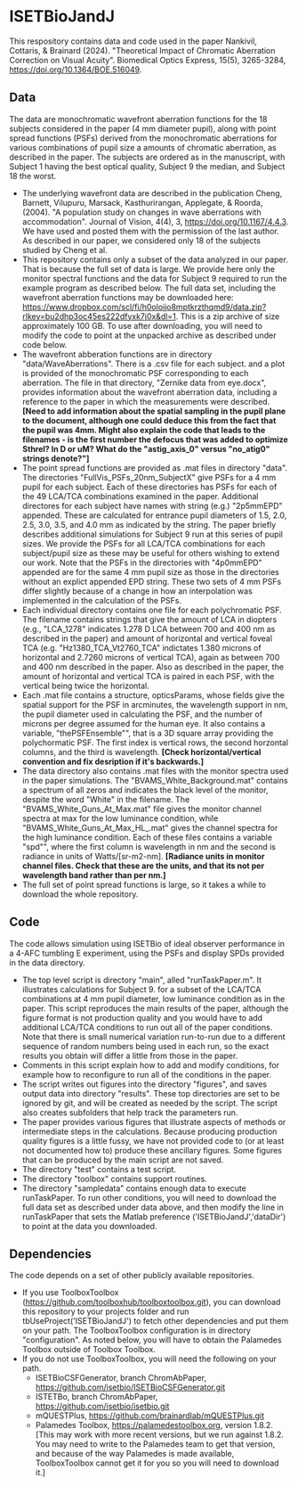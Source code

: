 # ISETBioJandJ

This respository contains data and code used in the paper Nankivil, Cottaris, & Brainard (2024). "Theoretical Impact of Chromatic Aberration Correction on Visual Acuity". Biomedical Optics Express, 15(5), 3265-3284, https://doi.org/10.1364/BOE.516049.

## Data

The data are monochromatic wavefront aberration functions for the 18 subjects considered in the paper (4 mm diameter pupil), along with point spread functions (PSFs) derived from the monochromatic aberrations for various combinations of pupil size a amounts of chromatic aberration, as described in the paper.  The subjects are ordered as in the manuscript, with Subject 1 having the best optical quality, Subject 9 the median, and Subject 18 the worst.
  - The underlying wavefront data are described in the publication Cheng, Barnett, Vilupuru, Marsack, Kasthurirangan, Applegate, & Roorda,(2004). "A population study on changes in wave aberrations with accommodation". Journal of Vision, 4(4), 3, https://doi.org/10.1167/4.4.3. We have used and posted them with the permission of the last author. As described in our paper, we considered only 18 of the subjects studied by Cheng et al.
  - This repository contains only a subset of the data analyzed in our paper. That is because the full set of data is large.  We provide here only the monitor spectral functions and the data for Subject 9 required to run the example program as described below. The full data set, including the wavefront aberration functions may be downloaded here: https://www.dropbox.com/scl/fi/h0oloijo8mptkrzthqmd9/data.zip?rlkey=bu2dhp3oc45es222dfyxk7j0x&dl=1. This is a zip archive of size approximately 100 GB. To use after downloading, you will need to modify the code to point at the unpacked archive as described under code below.
  - The wavefront abberation functions are in directory "data/WaveAberrations".  There is a .csv file for each subject. and a plot is provided of the monochromatic PSF corresponding to each aberration.  The file in that directory, "Zernike data from eye.docx", provides information about the wavefront aberration data, including a reference to the paper in which the measurements were described. **[Need to add information about the spatial sampling in the pupil plane to the document, although one could deduce this from the fact that the pupil was 4mm. Might also explain the code that leads to the filenames - is the first number the defocus that was added to optimize Sthrel? In D or uM? What do the "astig_axis_0" versus "no_atig0" strings denote?"]**
  - The point spread functions are provided as .mat files in directory "data".  The directories "FullVis_PSFs_20nm_SubjectX" give PSFs for a 4 mm pupil for each subject.  Each of these directories has PSFs for each of the 49 LCA/TCA combinations examined in the paper.  Additional directores for each subject have names with string (e.g.) "2p5mmEPD" appended. These are calculated for entrance pupil diameters of 1.5, 2.0, 2.5, 3.0, 3.5, and 4.0 mm as indicated by the string.  The paper briefly describes additional simulations for Subject 9 run at this series of pupil sizes. We provide the PSFs for all LCA/TCA combinations for each subject/pupil size as these may be useful for others wishing to extend our work.  Note that the PSFs in the directories with "4p0mmEPD" appended are for the same 4 mm pupil size as those in the directories without an explict appended EPD string. These two sets of 4 mm PSFs differ slightly because of a change in how an interpolation was implemented in the calculation of the PSFs.
  - Each individual directory contains one file for each polychromatic PSF.  The filename contains strings that give the amount of LCA in diopters (e.g., "LCA_1278" indicates 1.278 D LCA between 700 and 400 nm as described in the paper) and amount of horizontal and vertical foveal TCA (e.g. "Hz1380_TCA_Vt2760_TCA" indictates 1.380 microns of horizontal and 2.7260 microns of vertical TCA), again as between 700 and 400 nm described in the paper.  Also as described in the paper, the amount of horizontal and vertical TCA is paired in each PSF, with the vertical being twice the horizontal.
  - Each .mat file contains a structure, opticsParams, whose fields give the spatial support for the PSF in arcminutes, the wavelength support in nm, the pupil diameter used in calculating the PSF, and the number of microns per degree assumed for the human eye.  It also contains a variable, "thePSFEnsemble"", that is a 3D square array providing the polychormatic PSF. The first index is vertical rows, the second horzontal columns, and the third is wavelength. **[Check horizontal/vertical convention and fix desription if it's backwards.]**
  - The data directory also contains .mat files with the monitor spectra used in the paper simulations. The "BVAMS_White_Background.mat" contains a spectrum of all zeros and indicates the black level of the monitor, despite the word "White" in the filename.  The "BVAMS_White_Guns_At_Max.mat" file gives the monitor channel spectra at max for the low luminance condition, while "BVAMS_White_Guns_At_Max_HL_.mat" gives the channel spectra for the high luminance condition.  Each of these files contains a variable "spd"", where the first column is wavelength in nm and the second is radiance in units of Watts/[sr-m2-nm].  **[Radiance units in monitor channel files. Check that these are the units, and that its not per wavelength band rather than per nm.]**
  - The full set of point spread functions is large, so it takes a while to download the whole repository.
  
## Code

The code allows simulation using ISETBio of ideal observer performance in a 4-AFC tumbling E experiment, using the PSFs and display SPDs provided in the data directory.
  - The top level script is directory "main", alled "runTaskPaper.m". It illustrates calculations for Subject 9. for a subset of the LCA/TCA combinations at 4 mm pupil diameter, low luminance condition as in the paper. This script reproduces the main results of the paper, although the figure format is not production quality and you would have to add additional LCA/TCA conditions to run out all of the paper conditions.  Note that there is small numerical variation run-to-run due to a different sequence of random numbers being used in each run, so the exact results you obtain will differ a little from those in the paper.
  - Comments in this script explain how to add and modify conditions, for example how to reconfigure to run all of the conditions in the paper.
  - The script writes out figures into the directory "figures", and saves output data into directory "results". These top directories are set to be ignored by git, and will be created as needed by the script.  The script also creates subfolders that help track the parameters run.
  - The paper provides various figures that illustrate aspects of methods or intermediate steps in the calculations. Because producing production quality figures is a little fussy, we have not provided code to (or at least not documented how to) produce these ancillary figures.  Some figures that can be produced by the main script are not saved.
  - The directory "test" contains a test script.
  - The directory "toolbox" contains support routines.
  - The directory "sampledata" contains enough data to execute runTaskPaper. To run other conditions, you will need to download the full data set as described under data above, and then modify the line in runTaskPaper that sets the Matlab preference ('ISETBioJandJ','dataDir') to point at the data you downloaded.
	
## Dependencies

The code depends on a set of other publicly available repositories.
  - If you use ToolboxToolbox (https://github.com/toolboxhub/toolboxtoolbox.git), you can download this repository to your projects folder and run tbUseProject('ISETBioJandJ') to fetch other dependencies and put them on your path.  The ToolboxToolbox configuration is in directory "configuration".  As noted below, you will have to obtain the Palamedes Toolbox outside of Toolbox Toolbox.
  - If you do not use ToolboxToolbox, you will need the following on your path.
    - ISETBioCSFGenerator, branch ChromAbPaper, https://github.com/isetbio/ISETBioCSFGenerator.git
    - ISTETBo, branch ChromAbPaper, https://github.com/isetbio/isetbio.git
    - mQUESTPlus, https://github.com/brainardlab/mQUESTPlus.git
    - Palamedes Toolbox, https://palamedestoolbox.org, version 1.8.2. [This may work with more recent versions, but we run against 1.8.2. You may need to write to the Palamedes team to get that version, and because of the way Palamedes is made available, ToolboxToolbox cannot get it for you so you will need to download it.]


